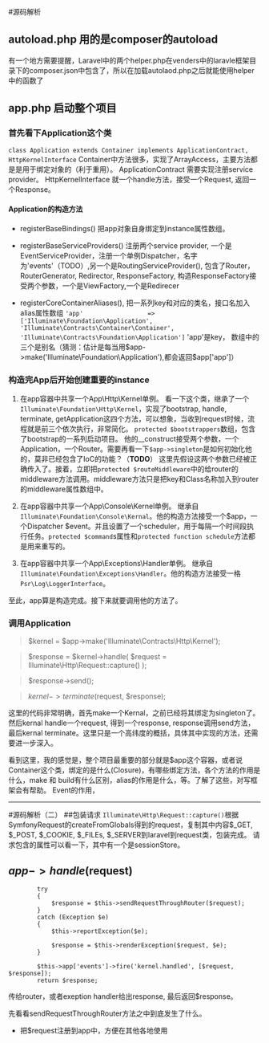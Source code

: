 #源码解析

## autoload.php 用的是composer的autoload
有一个地方需要提醒，Laravel中的两个helper.php在venders中的laravle框架目录下的composer.json中包含了，所以在加载autolaod.php之后就能使用helper中的函数了

## app.php 启动整个项目

### 首先看下Application这个类
`class Application extends Container implements ApplicationContract, HttpKernelInterface`
Container中方法很多，实现了ArrayAccess，主要方法都是是用于绑定对象的（利于重用）。
ApplicationContract 需要实现注册service provider。
HttpKernelInterface 就一个handle方法，接受一个Request, 返回一个Response。

#### Application的构造方法
- registerBaseBindings()
把app对象自身绑定到instance属性数组。

- registerBaseServiceProviders()
注册两个service provider, 一个是EventServiceProvider，注册一个单例Dispatcher，名字为'events'（TODO）,另一个是RoutingServiceProvider(), 包含了Router， RouterGenerator, Redirector, ResponseFactory, 构造ResponseFactory接受两个参数，一个是ViewFactory,一个是Redirecer

- registerCoreContainerAliases(), 把一系列key和对应的类名，接口名加入alias属性数组
`'app'                  => ['Illuminate\Foundation\Application', 'Illuminate\Contracts\Container\Container', 'Illuminate\Contracts\Foundation\Application']`
'app'是key， 数组中的三个是别名（猜测：估计是每当用$app->make('Illuminate\Foundation\Application'),都会返回$app['app']）

### 构造完App后开始创建重要的instance
1. 在app容器中共享一个App\Http\Kernel单例。
看一下这个类，继承了一个`Illuminate\Foundation\Http\Kernel`，实现了bootstrap, handle, terminate, getApplication这四个方法，可以想象，当收到request时候，流程就是前三个依次执行，非常简化。
`protected $bootstrappers`数组，包含了bootstrap的一系列启动项目。
他的__construct接受两个参数，一个Application，一个Router。需要再看一下`$app->singleton`是如何初始化他的，莫非已经包含了IoC的功能？（**TODO**）
这里先假设这两个参数已经被正确传入了。接着，立即把`protected $routeMiddleware`中的给router的middleware方法调用。middleware方法只是把key和Class名称加入到router的middleware属性数组中。


2. 在app容器中共享一个App\Console\Kernel单例。
继承自`Illuminate\Foundation\Console\Kernal`。他的构造方法接受一个$app，一个Dispatcher $event。并且设置了一个scheduler，用于每隔一个时间段执行任务。`protected $command`s属性和`protected function schedule`方法都是用来重写的。

3. 在app容器中共享一个App\Exceptions\Handler单例。
继承自`Illuminate\Foundation\Exceptions\Handler`。他的构造方法接受一格`Psr\Log\LoggerInterface`。

至此，app算是构造完成。接下来就要调用他的方法了。

### 调用Application

> $kernel = $app->make('Illuminate\Contracts\Http\Kernel');

> $response = $kernel->handle(
	$request = Illuminate\Http\Request::capture()
);

> $response->send();

> $kernel->terminate($request, $response);

这里的代码非常明确，首先make一个Kernal，之前已经将其绑定为singleton了。然后kernal handle一个request, 得到一个response, response调用send方法，最后kernal terminate。这里只是一个高纬度的概括，具体其中实现的方法，还需要进一步深入。

看到这里，我的感觉是，整个项目最重要的部分就是$app这个容器，或者说Container这个类，绑定的是什么(Closure)，有哪些绑定方法，各个方法的作用是什么，make 和 build有什么区别，alias的作用是什么，等。了解了这些，对写框架会有帮助。
Event的作用，


---

#源码解析（二）
##包装请求
`Illuminate\Http\Request::capture()`根据SymfonyRequest的createFromGlobals得到的request，复制其中内容$_GET, $_POST, $_COOKIE, $_FILEs, $_SERVER到laravel到request类，包装完成。
请求包含的属性可以看一下，其中有一个是sessionStore。

## $app->handle($request)
            try
    		{
    			$response = $this->sendRequestThroughRouter($request);
    		}
    		catch (Exception $e)
    		{
    			$this->reportException($e);
    
    			$response = $this->renderException($request, $e);
    		}
    
    		$this->app['events']->fire('kernel.handled', [$request, $response]);
			return $response;

传给router，或者exeption handler给出response, 最后返回$response。

先看看sendRequestThroughRouter方法之中到底发生了什么。

- 把$request注册到app中，方便在其他各地使用
